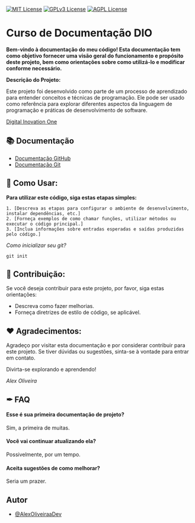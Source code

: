 [![MIT License](https://img.shields.io/badge/License-MIT-green.svg)](https://choosealicense.com/licenses/mit/)
[![GPLv3 License](https://img.shields.io/badge/License-GPL%20v3-yellow.svg)](https://opensource.org/licenses/)
[![AGPL License](https://img.shields.io/badge/license-AGPL-blue.svg)](http://www.gnu.org/licenses/agpl-3.0)


# Curso de Documentação DIO
**Bem-vindo à documentação do meu código! Esta documentação tem como objetivo fornecer uma visão geral do funcionamento e propósito deste projeto, bem como orientações sobre como utilizá-lo e modificar conforme necessário.**

**Descrição do Projeto:**

Este projeto foi desenvolvido como parte de um processo de aprendizado para entender conceitos e técnicas de programação. Ele pode ser usado como referência para explorar diferentes aspectos da linguagem de programação e práticas de desenvolvimento de software.

[Digital Inovation One](https://www.dio.me)

## 📚 Documentação
- [Documentação GitHub](https://docs.github.com/pt)
- [Documentação Git](https://git-scm.com/docs/git/pt_BR)

## 💭 Como Usar:
**Para utilizar este código, siga estas etapas simples:**
```
1. [Descreva as etapas para configurar o ambiente de desenvolvimento, instalar dependências, etc.]
2. [Forneça exemplos de como chamar funções, utilizar métodos ou executar o código principal.]
3. [Inclua informações sobre entradas esperadas e saídas produzidas pelo código.]
```

*Como inicializar seu git?*
```
git init
```

## 🔎 Contribuição:
Se você deseja contribuir para este projeto, por favor, siga estas orientações:
- Descreva como fazer melhorias.
- Forneça diretrizes de estilo de código, se aplicável.


## ❤ Agradecimentos:
Agradeço por visitar esta documentação e por considerar contribuir para este projeto. Se tiver dúvidas ou sugestões, sinta-se à vontade para entrar em contato.

Divirta-se explorando e aprendendo!

*Alex Oliveira*
## ✒ FAQ

#### Esse é sua primeira documentação de projeto?

Sim, a primeira de muitas.

#### Você vai continuar atualizando ela?

Possivelmente, por um tempo.

#### Aceita sugestões de como melhorar?

Seria um prazer.


## Autor

- [@AlexOliveiraaDev](https://www.github.com/AlexOliveiraaDev)